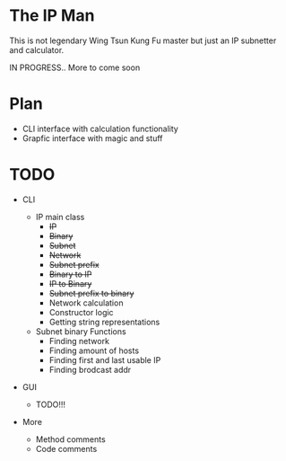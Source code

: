 # The IP Man

This is not legendary Wing Tsun Kung Fu master but just an IP subnetter and calculator.

IN PROGRESS.. More to come soon

# Plan
* CLI interface with calculation functionality
* Grapfic interface with magic and stuff

# TODO
* CLI
    * IP main class
        * <s>IP</s>
        * <s>Binary</s>
        * <s>Subnet</s>
        * <s>Network</s>
        * <s>Subnet prefix</s>
        * <s>Binary to IP</s>
        * <s>IP to Binary</s>
        * <s>Subnet prefix to binary</s>
        * Network calculation
        * Constructor logic
        * Getting string representations
    * Subnet binary Functions
        * Finding network
        * Finding amount of hosts
        * Finding first and last usable IP
        * Finding brodcast addr
        
* GUI
    * TODO!!!
    
    
    
* More
    * Method comments
    * Code comments
    
    
